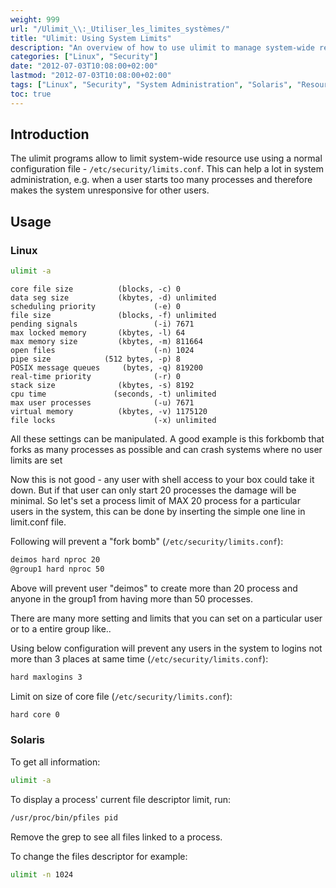 ```yaml
---
weight: 999
url: "/Ulimit_\\:_Utiliser_les_limites_systèmes/"
title: "Ulimit: Using System Limits"
description: "An overview of how to use ulimit to manage system-wide resource limits for users and processes on Linux and Solaris systems."
categories: ["Linux", "Security"]
date: "2012-07-03T10:08:00+02:00"
lastmod: "2012-07-03T10:08:00+02:00"
tags: ["Linux", "Security", "System Administration", "Solaris", "Resource Management"]
toc: true
---
```


## Introduction

The ulimit programs allow to limit system-wide resource use using a normal configuration file - `/etc/security/limits.conf`. This can help a lot in system administration, e.g. when a user starts too many processes and therefore makes the system unresponsive for other users.

## Usage

### Linux

```bash
ulimit -a
```

```
core file size          (blocks, -c) 0
data seg size           (kbytes, -d) unlimited
scheduling priority             (-e) 0
file size               (blocks, -f) unlimited
pending signals                 (-i) 7671
max locked memory       (kbytes, -l) 64
max memory size         (kbytes, -m) 811664
open files                      (-n) 1024
pipe size            (512 bytes, -p) 8
POSIX message queues     (bytes, -q) 819200
real-time priority              (-r) 0
stack size              (kbytes, -s) 8192
cpu time               (seconds, -t) unlimited
max user processes              (-u) 7671
virtual memory          (kbytes, -v) 1175120
file locks                      (-x) unlimited
```

All these settings can be manipulated. A good example is this forkbomb that forks as many processes as possible and can crash systems where no user limits are set

Now this is not good - any user with shell access to your box could take it down. But if that user can only start 20 processes the damage will be minimal. So let's set a process limit of MAX 20 process for a particular users in the system, this can be done by inserting the simple one line in limit.conf file.

Following will prevent a "fork bomb" (`/etc/security/limits.conf`):

```bash
deimos hard nproc 20
@group1 hard nproc 50
```

Above will prevent user "deimos" to create more than 20 process and anyone in the group1 from having more than 50 processes.

There are many more setting and limits that you can set on a particular user or to a entire group like..

Using below configuration will prevent any users in the system to logins not more than 3 places at same time (`/etc/security/limits.conf`):

```bash
hard maxlogins 3
```

Limit on size of core file (`/etc/security/limits.conf`):

```bash
hard core 0
```

### Solaris

To get all information:

```bash
ulimit -a
```

To display a process' current file descriptor limit, run:

```bash
/usr/proc/bin/pfiles pid
```

Remove the grep to see all files linked to a process.

To change the files descriptor for example:

```bash
ulimit -n 1024
```
